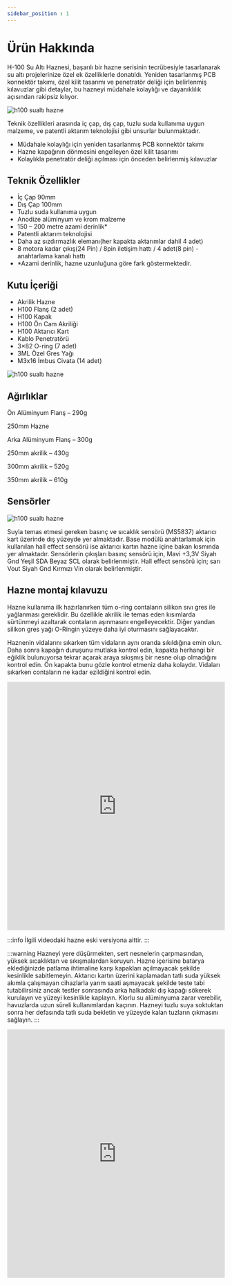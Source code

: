 ```yaml
---
sidebar_position : 1
---
```


# Ürün Hakkında

H-100 Su Altı Haznesi, başarılı bir hazne serisinin tecrübesiyle tasarlanarak su altı projelerinize özel ek özelliklerle donatıldı. Yeniden tasarlanmış PCB konnektör takımı, özel kilit tasarımı ve penetratör deliği için belirlenmiş kılavuzlar gibi detaylar, bu hazneyi müdahale kolaylığı ve dayanıklılık açısından rakipsiz kılıyor.

![h100 sualtı hazne](./image/hazne-2-scaled.jpg)


Teknik özellikleri arasında iç çap, dış çap, tuzlu suda kullanıma uygun malzeme, ve patentli aktarım teknolojisi gibi unsurlar bulunmaktadır.

- Müdahale kolaylığı için yeniden tasarlanmış PCB konnektör takımı
- Hazne kapağının dönmesini engelleyen özel kilit tasarımı
- Kolaylıkla penetratör deliği açılması için önceden belirlenmiş kılavuzlar

## Teknik Özellikler

- İç Çap 90mm
- Dış Çap 100mm
- Tuzlu suda kullanıma uygun
- Anodize alüminyum ve krom malzeme
- 150 – 200 metre azami derinlik*
- Patentli aktarım teknolojisi
- Daha az sızdırmazlık elemanı(her kapakta aktarımlar dahil 4 adet)
- 8 motora kadar çıkış(24 Pin) / 8pin iletişim hattı / 4 adet(8 pin) - anahtarlama kanalı hattı
- *Azami derinlik, hazne uzunluğuna göre fark göstermektedir.

## Kutu İçeriği

- Akrilik Hazne
- H100 Flanş (2 adet)
- H100 Kapak
- H100 Ön Cam Akriliği
- H100 Aktarıcı Kart
- Kablo Penetratörü
- 3×82 O-ring (7 adet)
- 3ML Özel Gres Yağı
- M3x16 İmbus Civata (14 adet)

![h100 sualtı hazne](./image/IMG_3829-scaled.jpg)

## Ağırlıklar

Ön Alüminyum Flanş – 290g

250mm Hazne

Arka Alüminyum Flanş – 300g

250mm akrilik – 430g

300mm akrilik – 520g

350mm akrilik – 610g

## Sensörler

![h100 sualtı hazne](./image/IMG_3826-scaled.jpg)

Suyla temas etmesi gereken basınç ve sıcaklık sensörü (MS5837) aktarıcı kart üzerinde dış yüzeyde yer almaktadır. Base modülü anahtarlamak için kullanılan hall effect sensörü ise aktarıcı kartın hazne içine bakan kısmında yer almaktadır. Sensörlerin çıkışları basınç sensörü için, Mavi +3,3V Siyah Gnd Yeşil SDA Beyaz SCL olarak belirlenmiştir. Hall effect sensörü için; sarı Vout Siyah Gnd Kırmızı Vin olarak belirlenmiştir.

## Hazne montaj kılavuzu

Hazne kullanıma ilk hazırlanırken tüm o-ring contaların silikon sıvı gres ile yağlanması gereklidir. Bu özellikle akrilik ile temas eden kısımlarda sürtünmeyi azaltarak contaların aşınmasını engelleyecektir. Diğer yandan silikon gres yağı O-Ringin yüzeye daha iyi oturmasını sağlayacaktır.

Haznenin vidalarını sıkarken tüm vidaların aynı oranda sıkıldığına emin olun. Daha sonra kapağın duruşunu mutlaka kontrol edin, kapakta herhangi bir eğiklik bulunuyorsa tekrar açarak araya sıkışmış bir nesne olup olmadığını kontrol edin. Ön kapakta bunu gözle kontrol etmeniz daha kolaydır. Vidaları sıkarken contaların ne kadar ezildiğini kontrol edin.

<iframe width="100%" height="574" src="https://www.youtube.com/embed/wks-8iuaIAI" title="Degz Sualtı Haznesi" frameborder="0" allow="accelerometer; autoplay; clipboard-write; encrypted-media; gyroscope; picture-in-picture; web-share" allowfullscreen></iframe>

:::info
İlgili videodaki hazne eski versiyona aittir.
:::

:::warning
Hazneyi yere düşürmekten, sert nesnelerin çarpmasından, yüksek sıcaklıktan ve sıkışmalardan koruyun. Hazne içerisine batarya eklediğinizde patlama ihtimaline karşı kapakları açılmayacak şekilde kesinlikle sabitlemeyin. Aktarıcı kartın üzerini kaplamadan tatlı suda yüksek akımla çalışmayan cihazlarla yarım saati aşmayacak şekilde teste tabi tutabilirsiniz ancak testler sonrasında arka halkadaki dış kapağı sökerek kurulayın ve yüzeyi kesinlikle kaplayın. Klorlu su alüminyuma zarar verebilir, havuzlarda uzun süreli kullanımlardan kaçının. Hazneyi tuzlu suya soktuktan sonra her defasında tatlı suda bekletin ve yüzeyde kalan tuzların çıkmasını sağlayın.
:::

<iframe width="100%" height="574" src="https://www.youtube.com/embed/GYWZvBBVTVA" title="Yenilikçi Aktarım Yöntemi | Degz Su Altı Haznesi H-100" frameborder="0" allow="accelerometer; autoplay; clipboard-write; encrypted-media; gyroscope; picture-in-picture; web-share" allowfullscreen></iframe>